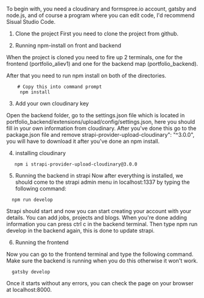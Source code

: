 To begin with, you need a cloudinary and formspree.io account, gatsby and node.js, and of course a program where you can edit code, I'd recommend Sisual Studio Code.

1. Clone the project
First you need to clone the project from github.

2. Running npm-install on front and backend

When the project is cloned you need to fire up 2 terminals, one for the frontend (portfolio_aliev1) and one for the backend map (portfolio_backend).

After that you need to run npm install on both of the directories. 
```shell
    # Copy this into command prompt
     npm install
```

3. Add your own cloudinary key

Open the backend folder, go to the settings.json file which is located in portfolio_backend/extensions/upload/config/settings.json, here you should fill in your own information from cloudinary. After you've done this go to the package.json file and remove strapi-provider-upload-cloudinary": "^3.0.0", you will have to download it after you've done an npm install.

4. installing cloudinary

```shell
   npm i strapi-provider-upload-cloudinary@3.0.0
```

5. Running the backend in strapi
Now after everything is installed, we should come to the strapi admin menu in localhost:1337 by typing the following command:

```shell
  npm run develop
```

Strapi should start and now you can start creating your account with your details. You can add jobs, projects and blogs. When you're done adding information you can press ctrl c in the backend terminal. Then type npm run develop in the backend again, this is done to update strapi.

6. Running the frontend

Now you can go to the frontend terminal and type the following command. Make sure the backend is running when you do this otherwise it won't work.

```shell
  gatsby develop
```

Once it starts without any errors, you can check the page on your browser at localhost:8000.